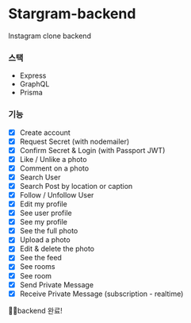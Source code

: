 # Stargram-backend
Instagram clone backend

### 스택
- Express
- GraphQL
- Prisma

### 기능
- [x] Create account
- [x] Request Secret (with nodemailer)
- [x] Confirm Secret & Login (with Passport JWT)
- [x] Like / Unlike a photo
- [x] Comment on a photo 
- [x] Search User 
- [x] Search Post by location or caption
- [x] Follow / Unfollow User
- [x] Edit my profile 
- [x] See user profile
- [x] See my profile 
- [x] See the full photo
- [x] Upload a photo 
- [x] Edit & delete the photo
- [x] See the feed 
- [x] See rooms
- [x] See room
- [x] Send Private Message 
- [x] Receive Private Message (subscription - realtime) 

💪🏻backend 완료!
